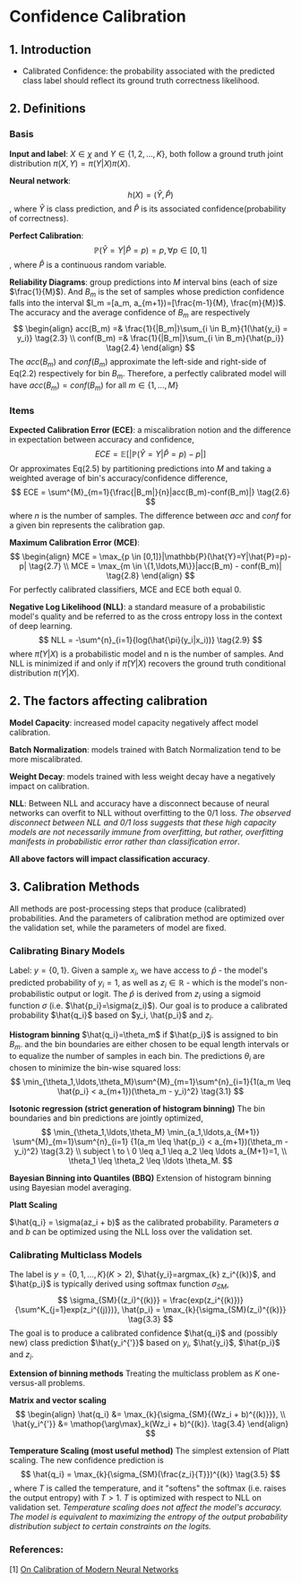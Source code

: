 # Confidence Calibration

## 1. Introduction
- Calibrated Confidence: the probability associated with the predicted class label should reflect its ground truth correctness likelihood.


## 2. Definitions

### Basis

**Input and label**: $X \in \chi$ and $Y \in \{1, 2, ..., K\}$, both follow a ground truth joint distribution $\pi(X, Y) = \pi(Y|X)\pi(X)$.

**Neural network**: 
$$
h(X)=(\hat{Y},\hat{P})	\tag{2.1}
$$
, where $\hat{Y}$ is class prediction, and $\hat{P}$ is its associated confidence(probability of correctness).

**Perfect Calibration**: 
$$
\mathbb{P}(\hat{Y}=Y | \hat{P}=p) = p, \forall p \in [0,1] \tag{2.2}
$$
, where $\hat{P}$ is a continuous random variable.

**Reliability Diagrams**: group predictions into $M$ interval bins (each of size $\frac{1}{M}$). And $B_m$ is the set of samples whose prediction confidence falls into the interval $I_m =[a_m, a_{m+1})=[\frac{m-1}{M}, \frac{m}{M})$. The accuracy and the average confidence of $B_m$  are respectively 
$$
\begin{align}
acc(B_m) =& \frac{1}{|B_m|}\sum_{i \in B_m}{1(\hat{y_i} = y_i)} \tag{2.3} \\
conf(B_m) =& \frac{1}{|B_m|}\sum_{i \in B_m}{\hat{p_i}} \tag{2.4}
\end{align}
$$
The $acc(B_m)$ and $conf(B_m)$ approximate the left-side and right-side of Eq(2.2) respectively for bin $B_m$. Therefore, a perfectly calibrated model will have $acc(B_m) = conf(B_m)$ for all $m \in \{1, \ldots, M \}$

### Items

**Expected Calibration Error (ECE)**: a miscalibration notion and the difference in expectation between accuracy and confidence,  
$$
ECE = \mathbb{E}[|\mathbb{P}(\hat{Y}=Y|\hat{P}=p)-p|] \tag{2.5}
$$
Or approximates Eq(2.5) by partitioning predictions into $M$ and taking a weighted average of bin's accuracy/confidence difference,
$$
ECE = \sum^{M}_{m=1}{\frac{|B_m|}{n}|acc(B_m)-conf(B_m)|} \tag{2.6}
$$
where $n$ is the number of samples. The difference between $acc$ and $conf$ for a given bin represents the calibration gap.

**Maximum Calibration Error (MCE)**:
$$
\begin{align}
MCE = \max_{p \in [0,1]}|\mathbb{P}(\hat{Y}=Y|\hat{P}=p)-p| \tag{2.7} \\
MCE = \max_{m \in \{1,\ldots,M\}}|acc(B_m) - conf(B_m)| \tag{2.8}
\end{align}
$$
For perfectly calibrated classifiers, MCE and ECE both equal 0.

**Negative Log Likelihood (NLL)**: a standard measure of a probabilistic model's quality and be referred to as the cross entropy loss in the context of deep learning.
$$
NLL = -\sum^{n}_{i=1}{log(\hat{\pi}(y_i|x_i))} \tag{2.9}
$$
where $\hat{\pi}(Y|X)$ is a probabilistic model and n is the number of samples. And NLL is minimized if and only if $\hat{\pi}(Y|X)$ recovers the ground truth conditional distribution $\pi(Y|X)$.

## 2. The factors affecting calibration

**Model Capacity**: increased model capacity negatively affect model calibration.

**Batch Normalization**: models trained with Batch Normalization tend to be more miscalibrated.

**Weight Decay**: models trained with less weight decay have a negatively impact on calibration.

**NLL**: Between NLL and accuracy have a disconnect because of neural networks can overfit to NLL without overfitting to the 0/1 loss. *The observed disconnect between NLL and 0/1 loss suggests that these high capacity models are not necessarily immune from overfitting, but rather, overfitting manifests in probabilistic error rather than classification error*.

**All above factors will impact classification accuracy**.


## 3. Calibration Methods

All methods are post-processing steps that produce (calibrated) probabilities. And the parameters of calibration method are optimized over the validation set, while the parameters of model are fixed.

### Calibrating Binary Models

Label: $y=\{0,1\}$. Given a sample $x_i$, we have access to $\hat{p}$ - the model's predicted probability of $y_i=1$, as well as $z_i \in \mathbb{R}$ - which is the model's non-probabilistic output or logit. The $\hat{p}$ is derived from $z_i$ using a sigmoid function $\sigma$ (i.e. $\hat{p_i}=\sigma(z_i)$). 
Our goal is to produce a calibrated probability $\hat{q_i}$ based on $y_i, \hat{p_i}$ and $z_i$.

**Histogram binning**
$\hat{q_i}=\theta_m$ if $\hat{p_i}$ is assigned to bin $B_m$. and the bin boundaries are either chosen to be equal length intervals or to equalize the number of samples in each bin.
The predictions $\theta_i$ are chosen to minimize the bin-wise squared loss:
$$
\min_{\theta_1,\ldots,\theta_M}\sum^{M}_{m=1}\sum^{n}_{i=1}{1(a_m \leq \hat{p_i} < a_{m+1})(\theta_m - y_i)^2} \tag{3.1}
$$

**Isotonic regression (strict generation of histogram binning)**
The bin boundaries and bin predictions are jointly optimized,
$$
\min_{\theta_1,\ldots,\theta_M}
\min_{a_1,\ldots,a_{M+1}}
\sum^{M}_{m=1}\sum^{n}_{i=1}
{1(a_m \leq \hat{p_i} < a_{m+1})(\theta_m - y_i)^2} 
\tag{3.2} \\
subject \  to \  0 \leq a_1 \leq a_2 \leq \ldots a_{M+1}=1, \\
\theta_1 \leq \theta_2 \leq \ldots \theta_M.
$$

**Bayesian Binning into Quantiles (BBQ)**
Extension of histogram binning using Bayesian model averaging.

**Platt Scaling**

$\hat{q_i} = \sigma(az_i + b)$ as the calibrated probability.
Parameters $a$ and $b$ can be optimized using the NLL loss over the validation set.


### Calibrating Multiclass Models
The label is $y=\{0,1,\ldots,K\}(K > 2)$, $\hat{y_i}=argmax_{k} z_i^{(k)}$, and $\hat{p_i}$ is typically derived using softmax function $\sigma_{SM}$,
$$
\sigma_{SM}{(z_i)^{(k)}} = \frac{exp(z_i^{(k)})}{\sum^K_{j=1}exp(z_i^{(j)})},
\hat{p_i} = \max_{k}{\sigma_{SM}(z_i)^{(k)}} \tag{3.3}
$$
The goal is to produce a calibrated confidence $\hat{q_i}$ and (possibly new) class prediction $\hat{y_i^{'}}$ based on $y_i$, $\hat{y_i}$, $\hat{p_i}$ and $z_i$.

**Extension of binning methods**
Treating the multiclass problem as $K$ one-versus-all problems.

**Matrix and vector scaling**
$$
\begin{align}
\hat{q_i} &= \max_{k}{\sigma_{SM}{(Wz_i + b)^{(k)}}}, \\
\hat{y_i^{'}} &= \mathop{\arg\max}_k(Wz_i + b)^{(k)}.
\tag{3.4}
\end{align}
$$

**Temperature Scaling (most useful method)**
The simplest extension of Platt scaling. The new confidence prediction is
$$
\hat{q_i} = \max_{k}{\sigma_{SM}(\frac{z_i}{T}})^{(k)} \tag{3.5}
$$
, where $T$ is called the temperature, and it "softens" the softmax (i.e. raises the output entropy) with $T>1$. $T$ is optimized with respect to NLL on validation set.
*Temperature scaling does not affect the model's accuracy. The model is equivalent to maximizing the entropy of the output probability distribution subject to certain constraints on the logits.*

### References: 
[1] [On Calibration of Modern Neural Networks](https://arxiv.org/abs/1706.04599)
